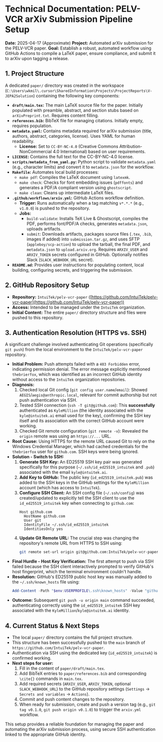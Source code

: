 # Technical Documentation: PELV-VCR arXiv Submission Pipeline Setup

**Date:** 2025-04-17 (Approximate)
**Project:** Automated arXiv submission for the PELV-VCR paper.
**Goal:** Establish a robust, automated workflow using GitHub Actions to compile a LaTeX paper, ensure compliance, and submit it to arXiv upon tagging a release.

## 1. Project Structure

A dedicated `paper/` directory was created in the workspace (`C:\Users\wkmil\.cursor\SharedInformation\Projects\ProjectReports\V-JEPA2Solution`) containing the following key components:

-   **`draft/main.tex`:** The main LaTeX source file for the paper. Initially populated with preamble, abstract, and section stubs based on `arXivPreprint.txt`. Requires content filling.
-   **`references.bib`:** BibTeX file for managing citations. Initially empty, requires population.
-   **`metadata.yaml`:** Contains metadata required for arXiv submission (title, authors, abstract, categories, license). Uses YAML for human readability.
    -   **License:** Set to `CC-BY-NC-4.0` (Creative Commons Attribution-NonCommercial 4.0 International) based on user requirements.
-   **`LICENSE`:** Contains the full text for the CC-BY-NC-4.0 license.
-   **`scripts/metadata_from_yaml.py`:** Python script to validate `metadata.yaml` (e.g., character limits) and convert it to `metadata.json` for the workflow.
-   **`Makefile`:** Automates local build processes:
    -   `make pdf`: Compiles the LaTeX document using `latexmk`.
    -   `make check`: Checks for font embedding issues (`pdffonts`) and generates a PDF/A compliant version using `ghostscript`.
    -   `make clean`: Cleans up intermediate LaTeX files.
-   **`.github/workflows/arxiv.yml`:** GitHub Actions workflow definition.
    -   **Trigger:** Runs automatically when a tag matching `v*.*.*` (e.g., `v1.0.0`) is pushed to the repository.
    -   **Jobs:**
        -   `build-validate`: Installs TeX Live & Ghostscript, compiles the PDF, performs font/PDF/A checks, generates `metadata.json`, uploads artifacts.
        -   `submit`: Downloads artifacts, packages source files (`.tex`, `.bib`, images if added) into `submission.tar.gz`, and uses SFTP (`appleboy/scp-action`) to upload the tarball, the final PDF, and `metadata.json` to `upload.arxiv.org`. Requires `ARXIV_USER` and `ARXIV_TOKEN` secrets configured in GitHub. Optionally notifies Slack (`SLACK_WEBHOOK_URL` secret).
-   **`README.md`:** Provides user instructions for populating content, local building, configuring secrets, and triggering the submission.

## 2. GitHub Repository Setup

-   **Repository:** `IntuiTek/pelv-vcr-paper` ([https://github.com/IntuiTek/pelv-vcr-paper](https://github.com/IntuiTek/pelv-vcr-paper))
-   **Access:** Intended to be managed under the `IntuiTek` organization.
-   **Initial Content:** The entire `paper/` directory structure and files were pushed to this repository.

## 3. Authentication Resolution (HTTPS vs. SSH)

A significant challenge involved authenticating Git operations (specifically `git push`) from the local environment to the `IntuiTek/pelv-vcr-paper` repository.

-   **Initial Problem:** Push attempts failed with a `403 Forbidden` error, indicating permission denial. The error message explicitly mentioned `thebrierfox`, which was identified as an incorrect GitHub identity without access to the `IntuiTek` organization repositories.
-   **Diagnosis:**
    1.  Checked local Git config (`git config user.name`/`email`): Showed `AEGIS`/`aegis@anthropic.local`, relevant for commit authorship but not push authentication via SSH.
    2.  Tested SSH connection (`ssh -T git@github.com`): This **successfully** authenticated as `KyleMillion` (the identity associated with the `kyle@intuitek.ai` email used for the key), confirming the SSH key itself and its association with the correct GitHub account were working.
    3.  Checked Git remote configuration (`git remote -v`): Revealed the `origin` remote was using an `https://...` URL.
-   **Root Cause:** Using HTTPS for the remote URL caused Git to rely on the Windows Credential Manager, which had cached credentials for the `thebrierfox` user for `github.com`. SSH keys were being ignored.
-   **Solution - Switch to SSH:**
    1.  **Generate SSH Key:** An ED25519 SSH key pair was generated specifically for this purpose (`~/.ssh/id_ed25519_intuitek` and `.pub`) associated with the email `kyle@intuitek.ai`.
    2.  **Add Key to GitHub:** The public key (`id_ed25519_intuitek.pub`) was added to the SSH keys in the GitHub settings for the `KyleMillion` account (which has access to `IntuiTek`).
    3.  **Configure SSH Client:** An SSH config file (`~/.ssh/config`) was created/updated to explicitly tell the SSH client to use the `id_ed25519_intuitek` key when connecting to `github.com`:
        ```
        Host github.com
          HostName github.com
          User git
          IdentityFile ~/.ssh/id_ed25519_intuitek
          IdentitiesOnly yes
        ```
    4.  **Update Git Remote URL:** The crucial step was changing the repository's remote URL from HTTPS to SSH using:
        ```bash
        git remote set-url origin git@github.com:IntuiTek/pelv-vcr-paper.git
        ```
-   **Final Hurdle - Host Key Verification:** The first attempt to push via SSH failed because the SSH client interactively prompted to verify GitHub's host fingerprint, which the terminal environment couldn't handle.
-   **Resolution:** GitHub's ED25519 public host key was manually added to the `~/.ssh/known_hosts` file using:
    ```powershell
    Add-Content -Path "$env:USERPROFILE\.ssh\known_hosts" -Value "github.com ssh-ed25519 AAAAC3NzaC1lZDI1NTE5AAAAIOMqqnkVzrm0SdG6UOoqKLsabgH5C9okWi0dh2l9GKJl" -Encoding ascii -ErrorAction SilentlyContinue
    ```
-   **Outcome:** Subsequent `git push -u origin main` command succeeded, authenticating correctly using the `id_ed25519_intuitek` SSH key associated with the `KyleMillion`/`kyle@intuitek.ai` identity.

## 4. Current Status & Next Steps

-   The local `paper/` directory contains the full project structure.
-   This structure has been successfully pushed to the `main` branch of `https://github.com/IntuiTek/pelv-vcr-paper`.
-   Authentication via SSH using the dedicated key (`id_ed25519_intuitek`) is confirmed working.
-   **Next steps for user:**
    1.  Fill in the content of `paper/draft/main.tex`.
    2.  Add BibTeX entries to `paper/references.bib` and corresponding `\cite{}` commands in `main.tex`.
    3.  Add required secrets (`ARXIV_USER`, `ARXIV_TOKEN`, optional `SLACK_WEBHOOK_URL`) to the GitHub repository settings (`Settings` -> `Secrets and variables` -> `Actions`).
    4.  Commit and push content changes to the repository.
    5.  When ready for submission, create and push a version tag (e.g., `git tag v0.1.0`, `git push origin v0.1.0`) to trigger the `arxiv.yml` workflow.

This setup provides a reliable foundation for managing the paper and automating the arXiv submission process, using secure SSH authentication linked to the appropriate GitHub identity. 